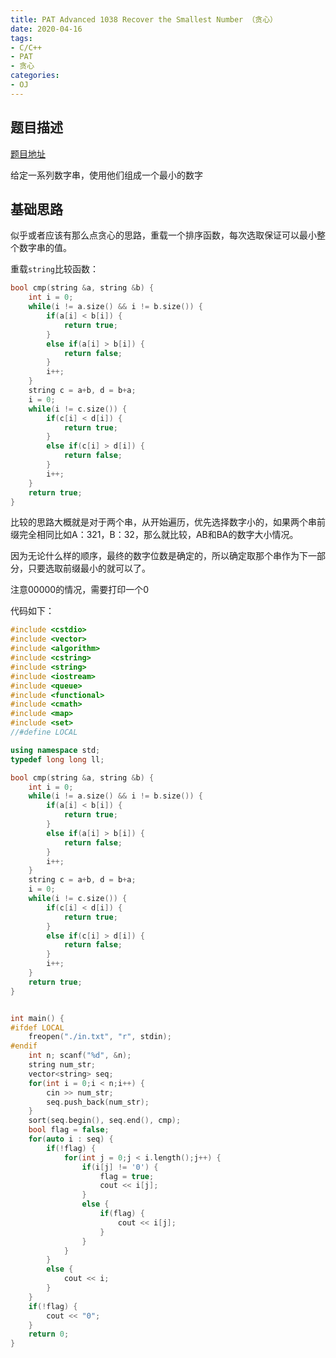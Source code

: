 ```yaml
---
title: PAT Advanced 1038 Recover the Smallest Number （贪心）
date: 2020-04-16
tags:
- C/C++
- PAT
- 贪心
categories:
- OJ
---
```


## 题目描述

[题目地址](https://pintia.cn/problem-sets/994805342720868352/problems/994805449625288704)

给定一系列数字串，使用他们组成一个最小的数字

<!-- more -->

## 基础思路

似乎或者应该有那么点贪心的思路，重载一个排序函数，每次选取保证可以最小整个数字串的值。

重载`string`比较函数：

```cpp
bool cmp(string &a, string &b) {
    int i = 0;
    while(i != a.size() && i != b.size()) {
        if(a[i] < b[i]) {
            return true;
        }
        else if(a[i] > b[i]) {
            return false;
        }
        i++;
    }
    string c = a+b, d = b+a;
    i = 0;
    while(i != c.size()) {
        if(c[i] < d[i]) {
            return true;
        }
        else if(c[i] > d[i]) {
            return false;
        }
        i++;
    }
    return true;
}
```

比较的思路大概就是对于两个串，从开始遍历，优先选择数字小的，如果两个串前缀完全相同比如A：321，B：32，那么就比较，AB和BA的数字大小情况。

因为无论什么样的顺序，最终的数字位数是确定的，所以确定取那个串作为下一部分，只要选取前缀最小的就可以了。

注意00000的情况，需要打印一个0

代码如下：

```cpp
#include <cstdio>
#include <vector>
#include <algorithm>
#include <cstring>
#include <string>
#include <iostream>
#include <queue>
#include <functional>
#include <cmath>
#include <map>
#include <set>
//#define LOCAL

using namespace std;
typedef long long ll;

bool cmp(string &a, string &b) {
    int i = 0;
    while(i != a.size() && i != b.size()) {
        if(a[i] < b[i]) {
            return true;
        }
        else if(a[i] > b[i]) {
            return false;
        }
        i++;
    }
    string c = a+b, d = b+a;
    i = 0;
    while(i != c.size()) {
        if(c[i] < d[i]) {
            return true;
        }
        else if(c[i] > d[i]) {
            return false;
        }
        i++;
    }
    return true;
}


int main() {
#ifdef LOCAL
    freopen("./in.txt", "r", stdin);
#endif
    int n; scanf("%d", &n);
    string num_str;
    vector<string> seq;
    for(int i = 0;i < n;i++) {
        cin >> num_str;
        seq.push_back(num_str);
    }
    sort(seq.begin(), seq.end(), cmp);
    bool flag = false;
    for(auto i : seq) {
        if(!flag) {
            for(int j = 0;j < i.length();j++) {
                if(i[j] != '0') {
                    flag = true;
                    cout << i[j];
                }
                else {
                    if(flag) {
                        cout << i[j];
                    }
                }
            }
        }
        else {
            cout << i;
        }
    }
    if(!flag) {
        cout << "0";
    }
    return 0;
}
```

